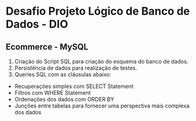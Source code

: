 # Desafio Projeto Lógico de Banco de Dados - DIO
## Ecommerce - MySQL

1. Criação do Script SQL para criação do esquema do banco de dados.
2. Persistência de dados para realização de testes.
3. Queries SQL com as cláusulas abaixo:
* Recuperações simples com SELECT Statement
* Filtros com WHERE Statement
* Ordenações dos dados com ORDER BY
* Junções entre tabelas para fornecer uma perspectiva mais complexa dos dados
